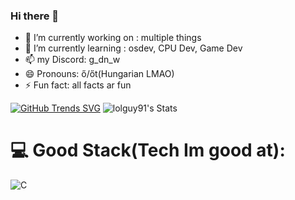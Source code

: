 ### Hi there 👋

- 🔭 I’m currently working on : multiple things
- 🌱 I’m currently learning : osdev, CPU Dev, Game Dev
- 📫 my Discord: g_dn_w
- 😄 Pronouns: ő/őt(Hungarian LMAO)
- ⚡ Fun fact: all facts ar fun

[![GitHub Trends SVG](https://api.githubtrends.io/user/svg/lolguy91/langs)](https://githubtrends.io)
![lolguy91's Stats](https://github-readme-stats.vercel.app/api?username=lolguy91&theme=gruvbox&show_icons=true&hide_border=true&count_private=true)
# 💻 Good Stack(Tech Im good at):
![C](https://img.shields.io/badge/c-%2300599C.svg?style=flat&logo=c&logoColor=white) 
